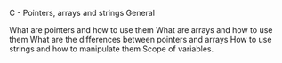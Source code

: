 C - Pointers, arrays and strings General

What are pointers and how to use them What are arrays and how to use them What are the differences between pointers and arrays How to use strings and how to manipulate them Scope of variables.
